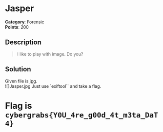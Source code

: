 # Jasper

**Category**: Forensic \
**Points**: 200

## Description

> I like to play with image. Do you?
## Solution

Given file is [jpg](Jasper.jpg).
<br>![]Jasper.jpg
Just use `exiftool`` and take a flag.

# Flag is `cybergrabs{Y0U_4re_g00d_4t_m3ta_DaT4}`

